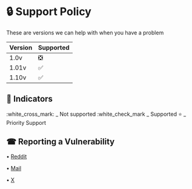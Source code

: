 # 🔒 Support Policy

These are versions we can help with when you have a problem

| Version | Supported          |
| ------- | ------------------ |
| 1.0v   | ❎ |
| 1.01v   | :white_check_mark:            |
| 1.10v   | :white_check_mark:            |

## 🔰 Indicators 
:white_cross_mark: _ Not supported
:white_check_mark _ Supported 
⭐ _ Priority Support


## ☎ Reporting a Vulnerability

• [Reddit](https://www.reddit.com/user/arturcodes/)

• [Mail](mailto:office@bluee.dev)

• [X](https://x.com/artur4social)
